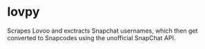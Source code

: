 # lovpy
Scrapes Lovoo and exctracts Snapchat usernames, which then get converted to Snapcodes using the unofficial SnapChat API.
